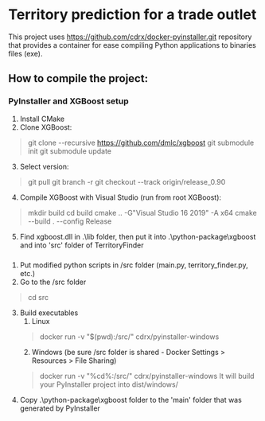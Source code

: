 # Territory prediction for a trade outlet

This project uses https://github.com/cdrx/docker-pyinstaller.git repository that provides a container for ease compiling Python applications to binaries files (exe).

## How to compile the project:

### PyInstaller and XGBoost setup
1. Install CMake
2. Clone XGBoost:
> git clone --recursive https://github.com/dmlc/xgboost
> git submodule init
> git submodule update
3. Select version:
> git pull
> git branch -r
> git checkout --track origin/release_0.90
4. Compile XGBoost with Visual Studio (run from root XGBoost):
> mkdir build
> cd build
> cmake .. -G"Visual Studio 16 2019" -A x64
> cmake --build . --config Release
5. Find xgboost.dll in .\lib folder, then put it into .\python-package\xgboost and into 'src' folder of TerritoryFinder

###
1. Put modified python scripts in /src folder (main.py, territory_finder.py, etc.)
2. Go to the /src folder
> cd src
3. Build executables
    1. Linux
    > docker run -v "$(pwd):/src/" cdrx/pyinstaller-windows
    2. Windows (be sure /src folder is shared - Docker Settings > Resources > File Sharing)
    > docker run -v "%cd%:/src/" cdrx/pyinstaller-windows
It will build your PyInstaller project into dist/windows/
4. Copy .\python-package\xgboost folder to the 'main' folder that was generated by PyInstaller
